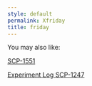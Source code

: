 ```yaml
---
style: default
permalink: Xfriday
title: friday
---
```

You may also like:

[SCP-1551](http://scp-wiki.net/scp-1551)

[Experiment Log SCP-1247](http://scp-wiki.net/experiment-log-scp-1247)
